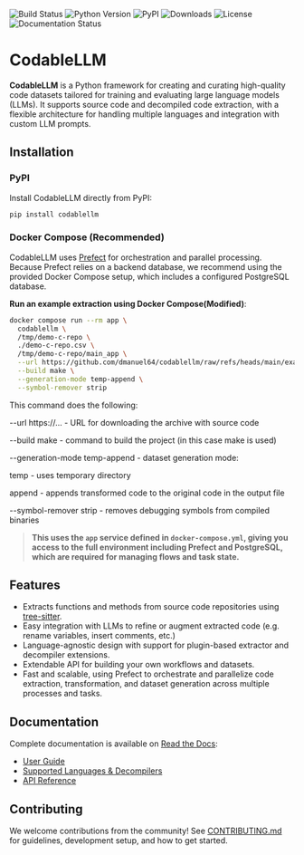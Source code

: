<!-- markdownlint-disable MD041 -->
![Build Status](https://github.com/dmanuel64/codablellm/actions/workflows/test.yml/badge.svg?branch=main)
![Python Version](https://img.shields.io/pypi/pyversions/codablellm)
![PyPI](https://img.shields.io/pypi/v/codablellm)
![Downloads](https://img.shields.io/pypi/dm/codablellm)
![License](https://img.shields.io/github/license/dmanuel64/codablellm)
![Documentation Status](https://readthedocs.org/projects/codablellm/badge/?version=latest)

# CodableLLM

**CodableLLM** is a Python framework for creating and curating high-quality code datasets tailored for training and evaluating large language models (LLMs). It supports source code and decompiled code extraction, with a flexible architecture for handling multiple languages and integration with custom LLM prompts.

## Installation

### PyPI

Install CodableLLM directly from PyPI:

```bash
pip install codablellm
```

### Docker Compose (Recommended)

CodableLLM uses [Prefect](https://www.prefect.io/) for orchestration and parallel processing.
Because Prefect relies on a backend database, we recommend using the provided Docker Compose setup, which includes a configured PostgreSQL database.

**Run an example extraction using Docker Compose(Modified)**:

```bash
docker compose run --rm app \
  codablellm \
  /tmp/demo-c-repo \
  ./demo-c-repo.csv \
  /tmp/demo-c-repo/main_app \
  --url https://github.com/dmanuel64/codablellm/raw/refs/heads/main/examples/demo-c-repo.zip \
  --build make \
  --generation-mode temp-append \
  --symbol-remover strip
```
This command does the following:

--url https://... - URL for downloading the archive with source code

--build make - command to build the project (in this case make is used)

--generation-mode temp-append - dataset generation mode:

temp - uses temporary directory

append - appends transformed code to the original code in the output file

--symbol-remover strip - removes debugging symbols from compiled binaries

> **This uses the `app` service defined in `docker-compose.yml`, giving you access to the full environment including Prefect and PostgreSQL, which are required for managing flows and task state.**

## Features

- Extracts functions and methods from source code repositories using [tree-sitter](https://github.com/tree-sitter/tree-sitter).
- Easy integration with LLMs to refine or augment extracted code (e.g. rename variables, insert comments, etc.)
- Language-agnostic design with support for plugin-based extractor and decompiler extensions.
- Extendable API for building your own workflows and datasets.
- Fast and scalable, using Prefect to orchestrate and parallelize code extraction, transformation, and dataset generation across multiple processes and tasks.

## Documentation

Complete documentation is available on [Read the Docs](https://codablellm.readthedocs.io/):

- [User Guide](https://codablellm.readthedocs.io/en/latest/User%20Guide/)
- [Supported Languages & Decompilers](https://codablellm.readthedocs.io/en/latest/Built-In%20Support/)
- [API Reference](https://codablellm.readthedocs.io/en/latest/documentation/codablellm/)

## Contributing

We welcome contributions from the community! See [CONTRIBUTING.md](https://github.com/dmanuel64/codablellm/blob/main/CONTRIBUTING.md) for guidelines, development setup, and how to get started.
